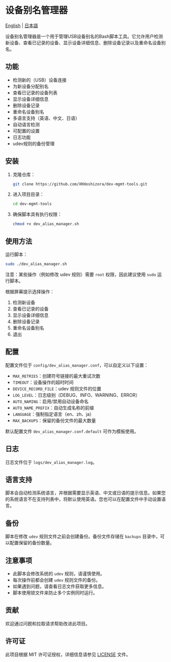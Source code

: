 # 设备别名管理器

[English](README.md) | [日本語](README_ja.md)

设备别名管理器是一个用于管理USB设备别名的Bash脚本工具。它允许用户检测新设备、查看已记录的设备、显示设备详细信息、删除设备记录以及重命名设备别名。

## 功能

- 检测新的（USB）设备连接
- 为新设备分配别名
- 查看已记录的设备列表
- 显示设备详细信息
- 删除设备记录
- 重命名设备别名
- 多语言支持（英语、中文、日语）
- 自动语言检测
- 可配置的设置
- 日志功能
- udev规则的备份管理

## 安装

1. 克隆仓库：
   ```bash
   git clone https://github.com/XKHoshizora/dev-mgmt-tools.git
   ```
2. 进入项目目录：
   ```bash
   cd dev-mgmt-tools
   ```
3. 确保脚本具有执行权限：
   ```bash
   chmod +x dev_alias_manager.sh
   ```

## 使用方法

运行脚本：

```bash
sudo ./dev_alias_manager.sh
```

注意：某些操作（例如修改 udev 规则）需要 `root` 权限，因此建议使用 `sudo` 运行脚本。

根据屏幕提示选择操作：

1. 检测新设备
2. 查看已记录的设备
3. 显示设备详细信息
4. 删除设备记录
5. 重命名设备别名
6. 退出

## 配置

配置文件位于 `config/dev_alias_manager.conf`，可以自定义以下设置：

- `MAX_RETRIES`：创建符号链接的最大重试次数
- `TIMEOUT`：设备操作的超时时间
- `DEVICE_RECORD_FILE`：udev 规则文件的位置
- `LOG_LEVEL`：日志级别（DEBUG、INFO、WARNING、ERROR）
- `AUTO_NAMING`：启用/禁用自动设备命名
- `AUTO_NAME_PREFIX`：自动生成名称的前缀
- `LANGUAGE`：强制指定语言（en、zh、ja）
- `MAX_BACKUPS`：保留的备份文件的最大数量

默认配置文件 `dev_alias_manager.conf.default` 可作为模板使用。

## 日志

日志文件位于 `logs/dev_alias_manager.log`。

## 语言支持

脚本会自动检测系统语言，并根据需要显示英语、中文或日语的提示信息。如果您的系统语言不在支持列表中，将默认使用英语。您也可以在配置文件中手动设置语言。

## 备份

脚本在修改 `udev` 规则文件之前会创建备份。备份文件存储在 `backups` 目录中，可以配置保留的备份数量。

## 注意事项

- 此脚本会修改系统的 `udev` 规则，请谨慎使用。
- 每次操作前都会创建 `udev` 规则文件的备份。
- 如果遇到问题，请查看日志文件获取更多信息。
- 脚本使用锁文件来防止多个实例同时运行。

## 贡献

欢迎通过问题和拉取请求帮助改进此项目。

## 许可证

此项目根据 MIT 许可证授权，详细信息请参见 [LICENSE](LICENSE) 文件。